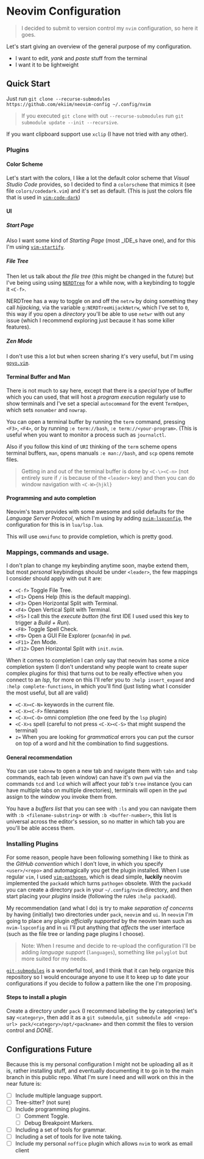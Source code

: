 # Neovim Configuration

> I decided to submit to version control my `nvim` configuration, so here it goes.

Let's start giving an overview of the general purpose of my configuration.

 - I want to edit, _yank_ and _paste_ stuff from the terminal
 - I want it to be lightweight

## Quick Start

Just run `git clone --recurse-submodules https://github.com/ekiim/neovim-config ~/.config/nvim`

> If you executed `git clone` with out `--recurse-submodules` run `git submodule update --init --recursive`.

If you want clipboard support use `xclip` (I have not tried with any other).

### Plugins

#### Color Scheme 

Let's start with the colors, I like a lot the default color scheme that _Visual Studio Code_ provides, so I decided to find a `colorscheme` that mimics it (see file `colors/codedark.vim`) and it's set as default. (This is just the colors file that is used in [`vim-code-dark`](https://github.com/tomasiser/vim-code-dark))

#### UI

##### Start Page

Also I want some kind of _Starting Page_ (most _IDE_s have one), and for this I'm using [`vim-startify`](https://github.com/mhinz/vim-startify).

##### File Tree

Then let us talk about _the file tree_ (this might be changed in the future) but I've being using using [`NERDTree`](https://github.com/preservim/nerdtree) for a while now, with a keybinding to toggle it `<C-f>`.

NERDTree has a way to toggle on and off the `netrw` by doing something they call _hijacking_, via the variable `g:NERDTreeHijackNetrw`, which I've set to `0`, this way if you open a _directory_ you'll be able to use `netwr` with out any issue (which I recommend exploring just because it has some killer features). 

##### Zen Mode

I don't use this a lot but when screen sharing it's very useful, but I'm using [`goyo.vim`](https://github.com/junegunn/goyo.vim).

#### Terminal Buffer and Man

There is not much to say here, except that there is a _special_ type of buffer which you can used, that will host a _program execution_ regularly use to show terminals and I've set a special `autocommand` for the event `TermOpen`, which sets `nonumber` and `nowrap`.

You can open a terminal buffer by running the `term` command, pressing `<F3>`, `<F4>`, or by running `:e term://bash`, `:e term://<your-program>`. (This is useful when you want to monitor a process such as `journalctl`.

Also if you follow this kind of `URI` thinking of the `term` scheme opens terminal buffers, `man`, opens manuals `:e man://bash`, and `scp` opens remote files.

> Getting in and out of the terminal buffer is done by `<C-\><C-n>` (not entirely sure if `/` is because of the `<leader>` key) and then you can do window navigation with `<C-W>{hjkl}`

#### Programming and auto completion

Neovim's team provides with some awesome and solid defaults for the _Language Server Protocol_, which I'm using by adding [`nvim-lspconfig`](https://github.com/preservim/nerdtree.git), the configuration for this is in `lua/lsp.lua`.

This will use `omnifunc` to provide completion, which is pretty good.


### Mappings, commands and usage.

I don't plan to change my keybinding anytime soon, maybe extend them, but most _personal_ keybindings should be under `<leader>`, the few mappings I consider should apply with out it are:

 - `<C-f>` Toggle File Tree.
 - `<F1>` Opens Help (this is the default mapping).
 - `<F3>` Open Horizontal Split with Terminal.
 - `<F4>` Open Vertical Split with Terminal.
 - `<F5>` I call this the _execute button_ (the first IDE I used used this key to trigger a _Build + Run_).
 - `<F8>` Toggle Spell Check.
 - `<F9>` Open a GUI File Explorer (`pcmanfm`) in `pwd`.
 - `<F11>` Zen Mode.
 - `<F12>` Open Horizontal Split with `init.nvim`.

When it comes to completion I can only say that neovim has some a nice completion system (I don't understand why people want to create super complex plugins for this) that turns out to be really effective when you connect to an _lsp_, for more on this I'll refer you to `:help insert_expand` and `:help complete-functions`, in which you'll find (just listing what I consider the most useful, but all are valid)

 - `<C-X><C-N>` keywords in the current file.
 - `<C-X><C-F>` filenames
 - `<C-X><C-O>` omni completion (the one feed by the `lsp` plugin)
 - `<C-X>s` spell (careful to not press `<C-X><C-S>` that might suspend the terminal)
 - `z=` When you are looking for _grammatical_ errors you can put the cursor on top of a word and hit the combination to find suggestions.

#### General recommendation

You can use `tabnew` to open a new tab and navigate them with `tabn` and `tabp` commands, each tab (even window) can have it's own `pwd` via the commands `tcd` and `lcd` which will affect your _tab's_ `tree` instance (you can have multiple tabs on multiple directories), terminals will open in the `pwd` assign to the _window_ you invoke them from.

You have a _buffers list_ that you can see with `:ls` and you can navigate them with `:b <filename-substring>` or with `:b <buffer-number>`, this list is universal across the editor's session, so no matter in which tab you are you'll be able access them.


### Installing Plugins

For some reason, people have been following something I like to think as the _GitHub convention_ which I don't love, in which you specify `<user>/<repo>` and automagically you get the plugin installed. When I use regular `vim`, I used [`vim-pathogen`](https://github.com/tpope/vim-pathogen), which is dead simple, **luckily** neovim implemented the `packadd` which turns `pathogen` obsolete. With the `packadd` you can create a directory `pack` in your `~/.config/nvim` directory, and then start placing your _plugins_ inside (following the rules `:help packadd`).

My recommendation (and what I do) is try to make _separation of concerns_ by having (initially) two directories under `pack`, `neovim` and `ui`. In `neovim` I'm going to place any plugin _officially supported_ by the neovim team such as `nvim-lspconfig` and in `ui` I'll put anything that _affects_ the user interface (such as the file tree or landing page plugins I choose).

> Note: When I resume and decide to re-upload the configuration I'll be adding _language support_ (`languages`), something like `polyglot` but more suited for my needs.

[`git-submodules`](https://git-scm.com/book/en/v2/Git-Tools-Submodules) is a wonderful tool, and I think that it can help organize this repository so I would encourage anyone to use it to keep up to date your configurations if you decide to follow a pattern like the one I'm proposing.

#### Steps to install a plugin

Create a directory under `pack` (I recommend labeling the by categories) let's say `<category>`, then add it as a `git submodule`, `git submodule add <repo-url> pack/<category>/opt/<packname>` and then commit the files to version control and _DONE_.

## Configurations Future

Because this is my personal configuration I might not be uploading all as it is, rather installing stuff, and eventually documenting it to go in to the main branch in this public repo. What I'm sure I need and will work on this in the near future is:

 - [ ] Include multiple language support.
 - [ ] Tree-sitter? (not sure)
 - [ ] Include programming plugins.
    - [ ] Comment Toggle.
    - [ ] Debug Breakpoint Markers.
 - [ ] Including a set of tools for grammar.
 - [ ] Including a set of tools for live note taking.
 - [ ] Include my personal `noffice` plugin which allows `nvim` to work as email client